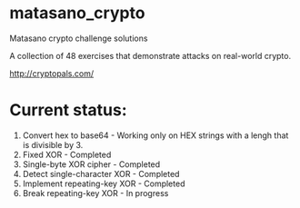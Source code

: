 # matasano_crypto
Matasano crypto challenge solutions

A collection of 48 exercises that demonstrate attacks on real-world crypto.

http://cryptopals.com/

# Current status:
1. Convert hex to base64 - Working only on HEX strings with a lengh that is divisible by 3.
2. Fixed XOR - Completed
3. Single-byte XOR cipher - Completed
4. Detect single-character XOR - Completed
5. Implement repeating-key XOR - Completed
6. Break repeating-key XOR - In progress

